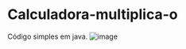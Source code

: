 # Calculadora-multiplica-o
Código simples em java. 
![image](https://github.com/user-attachments/assets/ff02fd36-440c-41c0-b95e-35d81d2b3590)
